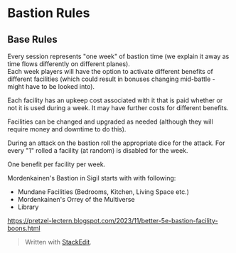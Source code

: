 # Bastion Rules
## Base Rules
Every session represents "one week" of bastion time (we explain it away as time flows differently on different planes).  
Each week players will have the option to activate different benefits of different facilities (which could result in bonuses changing mid-battle - might have to be looked into).  

Each facility has an upkeep cost associated with it that is paid whether or not it is used during a week.  It may have further costs for different benefits.  

Facilities can be changed and upgraded as needed (although they will require money and downtime to do this).

During an attack on the bastion roll the appropriate dice for the attack.  For every "1" rolled a facility (at random) is disabled for the week.

One benefit per facility per week.  

Mordenkainen's Bastion in Sigil starts with with following:
* Mundane Facilities (Bedrooms, Kitchen, Living Space etc.)
* Mordenkainen's Orrey of the Multiverse
* Library


https://pretzel-lectern.blogspot.com/2023/11/better-5e-bastion-facility-boons.html

> Written with [StackEdit](https://stackedit.io/).
<!--stackedit_data:
eyJoaXN0b3J5IjpbNjgzMzU2OTY0LDE2NDcxOTUxNzRdfQ==
-->